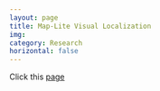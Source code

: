 ```yaml
---
layout: page
title: Map-Lite Visual Localization
img: 
category: Research
horizontal: false
---
```


Click this <a href="https://rpl-cs-ucl.github.io/LiteVLoc/">page</a>